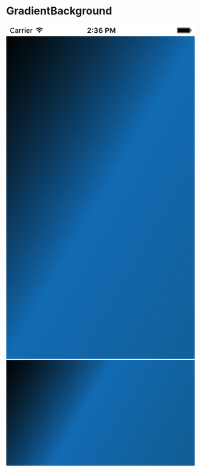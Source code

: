# GradientBackground
![alt tag](https://raw.githubusercontent.com/da-manifest/GradientBackground/master/1.png)
![alt tag](https://raw.githubusercontent.com/da-manifest/GradientBackground/master/2.png)
